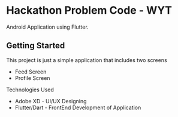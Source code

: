 # Hackathon Problem Code - WYT

Android Application using Flutter.

## Getting Started

This project is just a simple application that includes two screens

- Feed Screen
- Profile Screen

Technologies Used

- Adobe XD - UI/UX Designing
- Flutter/Dart - FrontEnd Development of Application

